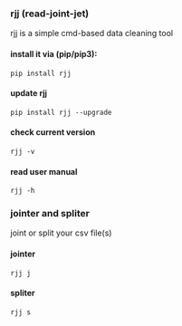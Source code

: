 ### rjj (read-joint-jet)
rjj is a simple cmd-based data cleaning tool
#### install it via (pip/pip3):
```
pip install rjj
```
#### update rjj
```
pip install rjj --upgrade
```
#### check current version
```
rjj -v
```
#### read user manual
```
rjj -h
```
### jointer and spliter
joint or split your csv file(s)
#### jointer
```
rjj j
```
#### spliter
```
rjj s
```
